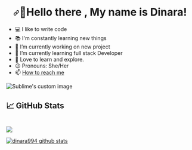 ##
<h1 align="center"><a id="user-content-hello-there--my-name-is-muhammad-yusron-hartoyo" class="anchor" aria-hidden="true" href="#hello-there--my-name-is-muhammad-yusron-hartoyo"><svg class="octicon octicon-link" viewBox="0 0 16 16" version="1.1" width="16" height="16" aria-hidden="true"><path fill-rule="evenodd" d="M7.775 3.275a.75.75 0 001.06 1.06l1.25-1.25a2 2 0 112.83 2.83l-2.5 2.5a2 2 0 01-2.83 0 .75.75 0 00-1.06 1.06 3.5 3.5 0 004.95 0l2.5-2.5a3.5 3.5 0 00-4.95-4.95l-1.25 1.25zm-4.69 9.64a2 2 0 010-2.83l2.5-2.5a2 2 0 012.83 0 .75.75 0 001.06-1.06 3.5 3.5 0 00-4.95 0l-2.5 2.5a3.5 3.5 0 004.95 4.95l1.25-1.25a.75.75 0 00-1.06-1.06l-1.25 1.25a2 2 0 01-2.83 0z"></path></svg></a>🤚Hello there <g-emoji class="g-emoji" alias="wave" fallback-src="https://github.githubassets.com/images/icons/emoji/unicode/1f44b.png"></g-emoji>, My name is Dinara!</h1>

<!--
**dinara994/dinara994** is a ✨ _special_ ✨ repository because its `README.md` (this file) appears on your GitHub profile.

Here are some ideas to get you started:
-->
- 💻 I like to write code
- 📚 I'm constantly learning new things
- 🔭 I’m currently working on new project
- 🌱 I’m currently learning full stack Developer
- 🤔 Love to learn and explore.
- 😉 Pronouns: She/Her
- 📫 [How to reach me](di_94@mail.ru) 
<div>
  <p>
  <img src="https://i.ibb.co/t8kpXqg/develop.jpg" alt="Sublime's custom image"/>
</p>
 </div>
 
 

 ## &#x1f4c8; GitHub Stats

<br>
<!-- <div display: flax; justify-content: spayce-bet> -->
 <a href="https://github.com/dinara995">
  <img align="center" src="https://camo.githubusercontent.com/51eaa2ce8f4e4336dedc4e09f48f87a0db8e0e6467475b8b1daeb4ed6937704c/68747470733a2f2f6769746875622d726561646d652d73746174732e76657263656c2e6170702f6170692f746f702d6c616e67732f3f757365726e616d653d62726179646f6e636f79657226686964653d68746d6c2c637373267469746c655f636f6c6f723d66666666666626746578745f636f6c6f723d6339636163632669636f6e5f636f6c6f723d3441423139372662675f636f6c6f723d314132423334" data-canonical-src="https://github-readme-stats.vercel.app/api/top-langs/?username=dinara994&amp;hide=html,css&amp;title_color=ffffff&amp;text_color=c9cacc&amp;icon_color=4AB197&amp;bg_color=1A2B34" style="max-width:50%;">
</a>


 [![dinara994 github stats](https://github-readme-stats.vercel.app/api?username=dinara994&show_icons=true&theme=cobalt)](https://github.com/dinara994?tab=repositories)
 
